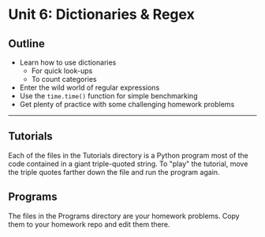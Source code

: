 Unit 6: Dictionaries & Regex
============================

## Outline ##

+ Learn how to use dictionaries
	+ For quick look-ups
	+ To count categories
+ Enter the wild world of regular expressions
+ Use the `time.time()` function for simple benchmarking
+ Get plenty of practice with some challenging homework problems

------------------------------------------------------------------------------

## Tutorials ##

Each of the files in the Tutorials directory is a Python program most of the
code contained in a giant triple-quoted string. To "play" the tutorial, move
the triple quotes farther down the file and run the program again.

## Programs ##

The files in the Programs directory are your homework problems. Copy them to
your homework repo and edit them there.
